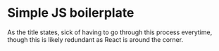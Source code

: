 # Simple JS boilerplate

As the title states, sick of having to go through this process everytime, though this is likely redundant as React is around the corner.